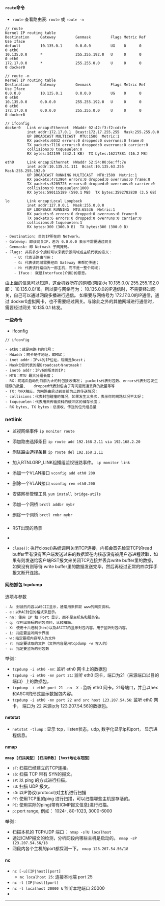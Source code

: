 #### `route`命令
- `route` 查看路由表: `route` 或 `route -n` 

```
// route
Kernel IP routing table
Destination     Gateway         Genmask         Flags Metric Ref    Use Iface
default         10.135.0.1      0.0.0.0         UG    0      0        0 eth0
10.135.0.0      *               255.255.192.0   U     0      0        0 eth0
172.17.0.0      *               255.255.0.0     U     0      0        0 docker0
```

```
// route -n
Kernel IP routing table
Destination     Gateway         Genmask         Flags Metric Ref    Use Iface
0.0.0.0         10.135.0.1      0.0.0.0         UG    0      0        0 eth0
10.135.0.0      0.0.0.0         255.255.192.0   U     0      0        0 eth0
172.17.0.0      0.0.0.0         255.255.0.0     U     0      0        0 docker0
```

```
// ifconfig
docker0   Link encap:Ethernet  HWaddr 02:42:f3:f2:cd:fe  
          inet addr:172.17.0.1  Bcast:172.17.255.255  Mask:255.255.0.0
          UP BROADCAST MULTICAST  MTU:1500  Metric:1
          RX packets:6032 errors:0 dropped:0 overruns:0 frame:0
          TX packets:7116 errors:0 dropped:0 overruns:0 carrier:0
          collisions:0 txqueuelen:0 
          RX bytes:342199 (342.1 KB)  TX bytes:16217881 (16.2 MB)

eth0      Link encap:Ethernet  HWaddr 52:54:00:6e:ff:7e  
          inet addr:10.135.51.111  Bcast:10.135.63.255  Mask:255.255.192.0
          UP BROADCAST RUNNING MULTICAST  MTU:1500  Metric:1
          RX packets:4713904 errors:0 dropped:0 overruns:0 frame:0
          TX packets:5205725 errors:0 dropped:0 overruns:0 carrier:0
          collisions:0 txqueuelen:1000 
          RX bytes:590115189 (590.1 MB)  TX bytes:3592782830 (3.5 GB)

lo        Link encap:Local Loopback  
          inet addr:127.0.0.1  Mask:255.0.0.0
          UP LOOPBACK RUNNING  MTU:65536  Metric:1
          RX packets:6 errors:0 dropped:0 overruns:0 frame:0
          TX packets:6 errors:0 dropped:0 overruns:0 carrier:0
          collisions:0 txqueuelen:1 
          RX bytes:300 (300.0 B)  TX bytes:300 (300.0 B)
```
    - Destination: 目的IP所在的 Network。
    - Gateway: 即该网关IP，若为 0.0.0.0 表示不需要通过网关
    - Genmask: 即 Netmask 子网掩码。
    - Flags: 共有多少个旗标可以来表示该网域或主机代表的意义：
        - U: 代表该路由可用；
        - G: 代表该网域需要经由 Gateway 来帮忙传递；
        - H: 代表该行路由为一部主机，而不是一整个网域；
        - Iface： 就是Interface(介面)的意思。

由上面的信息可以知道，这台机器所在的网域(网段)为  10.135.0.0/ 255.255.192.0 即： 10.135.0.0/18。所以要与网络号为： 10.135.0.0的IP通信时，不需要经过网关，自己可以通过网段多播进行通信。 如果要与网络号为 172.17.0.0的IP通信，通过 docker0虚拟网卡，也不需要经过网关。与除此之外的其他网域进行通信时，需要经过网关 10.135.0.1 转发。


#### 一些命令
- ifconfig
```
// ifconfig

```

    - eth0：就是网路卡的代号；
    - HWaddr：网卡硬件地址，即MAC；
    - inet addr：IPv4的IP位址，后面是Bcast；
    - Mask分别代表的是Broadcast与netmask！
    - inet6 addr：IPv6的版本的IP；
    - MTU：MTU 最大分组长度；
    - RX：网路由启动到目前为止的封包接收情况； packets代表封包数、errors代表封包发生错误的数量、   dropped代表封包由于有问题而遭丢弃的数量等等
    - TX：与RX相反，为网路由启动到目前为止的传送情况；
    - collisions：代表封包碰撞的情况，如果发生太多次，表示你的网路状况不太好；
    - txqueuelen：代表用来传输资料的缓冲区的储存长度；
    - RX bytes, TX bytes：总接收、传送的位元组总量


### netlink
- 监视网络事件
`ip monitor route`
- 添加路由选择条目
`ip route add 192.168.2.11 via 192.168.2.20`
- 删除路由选择条目
`ip route del 192.168.2.11`


- 加入RTNLGRP_LINK组播组监视链路事件。
`ip monitor link`
- 添加一个VLAN接口
`vconfig add eth0 200`
- 删除一个VLAN接口
`vconfig rem eth0.200`
- 安装网桥管理工具
`yum install bridge-utils`
- 添加一个网桥
`brctl addbr mybr`
- 删除一个网桥
`brctl rmbr mybr`



###

- RST出现的场景
- 

- `close()`: 执行close()系统调用关闭TCP连接，内核会首先检查TCP的read buffer里有没有客户端发送过来的数据留在内核态没有被用户态进程读取，如果有则发送给客户端RST报文来关闭TCP连接并丢弃write buffer里的数据，如果没有则等待 write buffer里的数据发送完毕，然后再经过正常的四次挥手报文断开连接。 






#### 网络抓包 tcpdump

选项与参数
```
- A: 封装的内容以ASCII显示，通常用来抓取 www的网页资料。
- e：以MAC封包的格式来显示。
- nn: 使用 IP 和 Port 显示，而不是主机名和服务名。
- q: 仅列出简短的封包资料，比较精简。
- X: 使用十六进制(hex)以及ASCII的显示封包内容，用于监听封包内容。
- i: 指定要监听网卡界面
- w：指定要把内容写入的文件
- r: 指定要读取的文件（文件内容是用tcpdump -w 写入的）
- c: 指定要监听的封包数
```


举例： 

- `tcpdump -i eth0 -nn`: 监听 eth0 网卡上的数据包
- `tcpdump -i eth0 -nn port 21`: 监听 eth0 网卡，端口为21（来源端口以目的端口）上的数据包。
- `tcpdump -i eth0 port 21 -nn -X `: 监听 eth0 网卡，21号端口，并且以hex和ASCII的形式显示数据包内容。
- `tcpdump -i eth0 -nn port 22 and src host 123.207.54.56`: 监听 eth0 网卡， 端口为 22 来源ip为 123.207.54.56的数据包。



#### netstat
- `netstat -tlunp` : 显示 tcp，listen状态，udp, 数字化显示ip和port， 显示进程信息。

#### nmap
**`nmap [扫描类型] [扫描参数] [host地址与范围]`**
- `sT`: 扫描已经建立的TCP连接。
- `sS`: 扫描 TCP 带有 SYN的报文。
- `sP`: 以 ping 的方式进行扫描。
- `sU`: 扫描 UDP 报文。
- `sO`: 以IP协议(protocol)对主机进行扫描
- `PT`: 使用TCP里的ping 进行扫描，可以扫描哪些主机是存活的。
- `PI`: 使用实际的ping(带有ICMP报文信息)进行扫描。
- `p`: port range, 例如： 1024-, 80-1023, 3000-6000

举例：
- 扫描本机的 TCP/UDP 端口： `nmap -sTU localhost`
- 透过ICMP报文的检测，分析网段内哪些主机是启动的。 `nmap -sP 123.207.54.56/18`
- 网段内各个主机的port都探测一下。 `nmap 123.207.54.56/18`

#### nc
- `nc [-u][IP|host][port]`
    - `nc localhost 25`: 连接本地端 port 25
- `nc -l [IP|host][port]`
- `nc -l localhost 20000 &` 监听本地端口 20000
- 



---